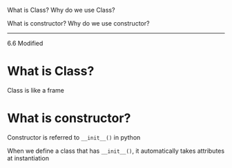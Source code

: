 What is Class?
Why do we use Class?

What is constructor?
Why do we use constructor?


---
6.6 Modified

# What is Class?

Class is like a frame

# What is constructor?

Constructor is referred to `__init__()` in python

When we define a class that has `__init__()`, it automatically takes attributes at instantiation
